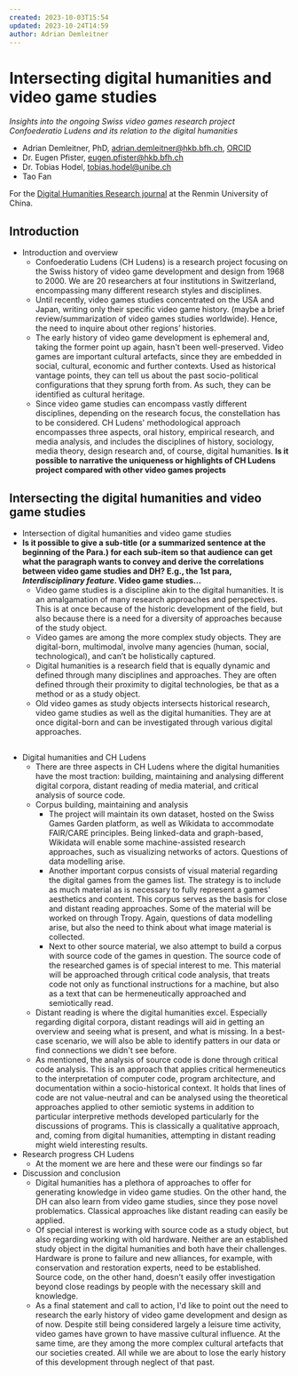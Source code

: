 ```yaml
---
created: 2023-10-03T15:54
updated: 2023-10-24T14:59
author: Adrian Demleitner
---
```

# Intersecting digital humanities and video game studies
*Insights into the ongoing Swiss video games research project Confoederatio Ludens and its relation to the digital humanities*

- Adrian Demleitner, PhD, [adrian.demleitner@hkb.bfh.ch](mailto:adrian.demleitner@hkb.bfh.ch), [ORCID](https://orcid.org/0000-0001-9918-7300)
- Dr. Eugen Pfister, [eugen.pfister@hkb.bfh.ch](mailto:eugen.pfister@hkb.bfh.ch)
- Dr. Tobias Hodel, [tobias.hodel@unibe.ch](mailto:tobias.hodel@unibe.ch)
- Tao Fan
  
For the [Digital Humanities Research journal](http://dhr.ruc.edu.cn/EN/2096-9155/home.shtml) at the Renmin University of China.

## Introduction
- Introduction and overview
	- Confoederatio Ludens (CH Ludens) is a research project focusing on the Swiss history of video game development and design from 1968 to 2000. We are 20 researchers at four institutions in Switzerland, encompassing many different research styles and disciplines.
	- Until recently, video games studies concentrated on the USA and Japan, writing only their specific video game history. (maybe a brief review/summarization of video games studies worldwide). Hence, the need to inquire about other regions’ histories.
	- The early history of video game development is ephemeral and, taking the former point up again, hasn't been well-preserved. Video games are important cultural artefacts, since they are embedded in social, cultural, economic and further contexts. Used as historical vantage points, they can tell us about the past socio-political configurations that they sprung forth from. As such, they can be identified as cultural heritage.
	- Since video game studies can encompass vastly different disciplines, depending on the research focus, the constellation has to be considered. CH Ludens' methodological approach encompasses three aspects, oral history, empirical research, and media analysis, and includes the disciplines of history, sociology, media theory, design research and, of course, digital humanities. **Is it possible to narrative the uniqueness or highlights of CH Ludens project compared with other video games projects**

## Intersecting the digital humanities and video game studies
- Intersection of digital humanities and video game studies
- **Is it possible to give a sub-title (or a summarized sentence at the beginning of the Para.) for each sub-item so that audience can get what the paragraph wants to convey and derive the correlations between video game studies and DH? E.g., the 1st para, **_Interdisciplinary feature_**. Video game studies…**
	- Video game studies is a discipline akin to the digital humanities. It is an amalgamation of many research approaches and perspectives. This is at once because of the historic development of the field, but also because there is a need for a diversity of approaches because of the study object.
	- Video games are among the more complex study objects. They are digital-born, multimodal, involve many agencies (human, social, technological), and can’t be holistically captured.
	- Digital humanities is a research field that is equally dynamic and defined through many disciplines and approaches. They are often defined through their proximity to digital technologies, be that as a method or as a study object.
	- Old video games as study objects intersects historical research, video game studies as well as the digital humanities. They are at once digital-born and can be investigated through various digital approaches.

## 
- Digital humanities and CH Ludens
	- There are three aspects in CH Ludens where the digital humanities have the most traction: building, maintaining and analysing different digital corpora, distant reading of media material, and critical analysis of source code.
	- Corpus building, maintaining and analysis
		- The project will maintain its own dataset, hosted on the Swiss Games Garden platform, as well as Wikidata to accommodate FAIR/CARE principles. Being linked-data and graph-based, Wikidata will enable some machine-assisted research approaches, such as visualizing networks of actors. Questions of data modelling arise.
		- Another important corpus consists of visual material regarding the digital games from the games list. The strategy is to include as much material as is necessary to fully represent a games' aesthetics and content. This corpus serves as the basis for close and distant reading approaches. Some of the material will be worked on through Tropy. Again, questions of data modelling arise, but also the need to think about what image material is collected.
		- Next to other source material, we also attempt to build a corpus with source code of the games in question. The source code of the researched games is of special interest to me. This material will be approached through critical code analysis, that treats code not only as functional instructions for a machine, but also as a text that can be hermeneutically approached and semiotically read.
	- Distant reading is where the digital humanities excel. Especially regarding digital corpora, distant readings will aid in getting an overview and seeing what is present, and what is missing. In a best-case scenario, we will also be able to identify patters in our data or find connections we didn't see before.
	- As mentioned, the analysis of source code is done through critical code analysis. This is an approach that applies critical hermeneutics to the interpretation of computer code, program architecture, and documentation within a socio-historical context. It holds that lines of code are not value-neutral and can be analysed using the theoretical approaches applied to other semiotic systems in addition to particular interpretive methods developed particularly for the discussions of programs. This is classically a qualitative approach, and, coming from digital humanities, attempting in distant reading might wield interesting results.
- Research progress CH Ludens
	- At the moment we are here and these were our findings so far
- Discussion and conclusion
	- Digital humanities has a plethora of approaches to offer for generating knowledge in video game studies. On the other hand, the DH can also learn from video game studies, since they pose novel problematics. Classical approaches like distant reading can easily be applied.
	- Of special interest is working with source code as a study object, but also regarding working with old hardware. Neither are an established study object in the digital humanities and both have their challenges. Hardware is prone to failure and new alliances, for example, with conservation and restoration experts, need to be established. Source code, on the other hand, doesn't easily offer investigation beyond close readings by people with the necessary skill and knowledge.
	- As a final statement and call to action, I'd like to point out the need to research the early history of video game development and design as of now. Despite still being considered largely a leisure time activity, video games have grown to have massive cultural influence. At the same time, are they among the more complex cultural artefacts that our societies created. All while we are about to lose the early history of this development through neglect of that past.